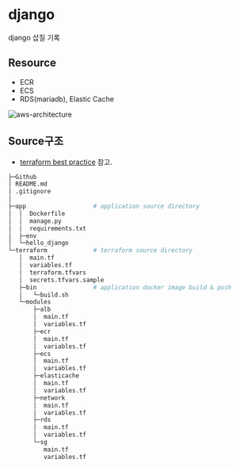 # django
django 삽질 기록

## Resource
- ECR
- ECS
- RDS(mariadb), Elastic Cache

![aws-architecture](./img/aws-architecture.png)

## Source구조
- [terraform best practice](https://medium.com/xebia-engineering/best-practices-to-create-organize-terraform-code-for-aws-2f4162525a1a) 참고.
~~~sh
├─Github
│ README.md
│ .gitignore
│ 
├─app                   # application source directory
│  │  Dockerfile
│  │  manage.py
│  │  requirements.txt
│  ├─env
│  └─hello_django
└─terraform             # terraform source directory
   │  main.tf
   │  variables.tf
   │  terraform.tfvars
   │  secrets.tfvars.sample
   ├─bin                # application docker image build & push
   │   └─build.sh 
   └─modules
       ├─alb
       │  main.tf
       │  variables.tf
       ├─ecr
       │  main.tf
       │  variables.tf
       ├─ecs
       │  main.tf
       │  variables.tf
       ├─elasticache
       │  main.tf
       │  variables.tf
       ├─network
       │  main.tf
       │  variables.tf
       ├─rds
       │  main.tf
       │  variables.tf
       └─sg
          main.tf
          variables.tf
~~~